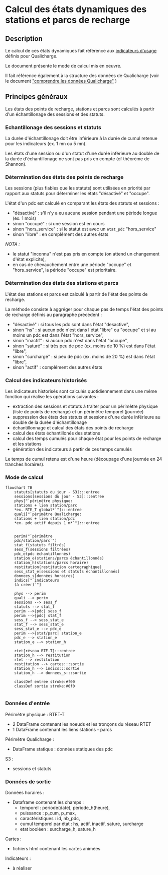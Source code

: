 # Calcul des états dynamiques des stations et parcs de recharge

## Description

Le calcul de ces états dynamiques fait référence aux [indicateurs d'usage](https://github.com/loco-philippe/IRVE/blob/main/sources/status%20et%20sessions/indicateurs_usage.md) définis pour Qualicharge.

Le document présente le mode de calcul mis en oeuvre.

Il fait référence également à la structure des données de Qualicharge (voir le document ["comprendre les données Qualicharge"](https://github.com/MTES-MCT/qualicharge/blob/add-modele-documentation/docs/modele.md) )

## Principes généraux

Les états des points de recharge, stations et parcs sont calculés à partir d'un échantillonage des sessions et des statuts.

### Echantillonage des sessions et statuts

La durée d'échantillonage doit être inférieure à la durée de cumul retenue pour les indicateurs (ex. 1 mn ou 5 mn).

Les états d'une session ou d'un statut d'une durée inférieure au double de la durée d'échantillonage ne sont pas pris en compte (cf théorème de Shannon).

### Détermination des états des points de recharge

Les sessions (plus fiables que les statuts) sont utilisées en priorité par rapport aux statuts pour déterminer les états "désactivé" et "occupe".

L'état d'un pdc est calculé en comparant les états des statuts et sessions :

- "désactivé" : s'il n'y a eu aucune session pendant une période longue (ex. 1 mois)
- sinon "occupé" : si une session est en cours
- sinon "hors_service" : si le statut est avec un `etat_pdc` "hors_service"
- sinon "libre" : en complément des autres états

*NOTA :*

- le statut "inconnu" n'est pas pris en compte (on attend un changement d'état explicite),
- en cas de chevauchement entre une période "occupe" et "hors_service", la période "occupe" est prioritaire.

### Détermination des états des stations et parcs

L'état des stations et parcs est calculé à partir de l'état des points de recharge.

La méthode consiste à aggréger pour chaque pas de temps l'état des points de recharge définis au paragraphe précédent :

- "désactivé" : si tous les pdc sont dans l'état "desactive",
- sinon "hs" : si aucun pdc n'est dans l'état "libre" ou "occupe" et si au moins un pdc est dans l'état "hors_service",
- sinon "inactif" : si aucun pdc n'est dans l'état "occupe",
- sinon "saturé" : si très peu de pdc (ex. moins de 10 %) est dans l'état "libre",
- sinon "surchargé" : si peu de pdc (ex. moins de 20 %) est dans l'état "libre",
- sinon "actif" : complément des autres états

### Calcul des indicateurs historisés

Les indicateurs historisés sont calculés quotidiennement dans une même fonction qui réalise les opérations suivantes :

- extraction des sessions et statuts à traiter pour un périmètre physique (liste de points de recharge) et un périmètre temporel (journée)
- suppression des états des statuts et sessions d'une durée inférieure au double de la durée d'échantillonage
- échantillonnage et calcul des états des points de recharge
- calcul des états échantillonés des stations
- calcul des temps cumulés pour chaque état pour les points de recharge et les stations
- génération des indicateurs à partir de ces temps cumulés

Le temps de cumul retenu est d'une heure (découpage d'une journée en 24 tranches horaires).

### Mode de calcul

```mermaid
flowchart TB
    statuts[statuts du jour - S3]:::entree
    sessions[sessions du jour - S3]:::entree
    phys["`périmètre physique: 
    stations + lien station/parc
    *ex. RTE_T global*`"]:::entree
    quali["`périmètre Qualicharge:
    stations + lien station/pdc
    *ex. pdc actif depuis 1 m*`"]:::entree
    
    
    perim("`périmètre
    pdc/station/parc`")
    stat_f(statuts filtrés)
    sess_f(sessions filtrées)
    pdc_e(pdc échantillonnés)
    station_e(stations/parcs échantillonnés)
    station_h(stations/parcs horaire)
    restitution(restitution cartographique)
    sess_stat_e[sessions et statuts échantillonnés]
    donnees_s[données horaires]
    indics["`indicateurs 
    (à créer)`"]

    phys --> perim
    quali --> perim
    sessions --> sess_f
    statuts --> stat_f
    perim -->|pdc| sess_f
    perim -->|pdc| stat_f
    sess_f --> sess_stat_e
    stat_f --> sess_stat_e
    sess_stat_e --> pdc_e
    perim -->|stat/parc| station_e
    pdc_e --> station_e
    station_e --> station_h
    
    rtet[réseau RTE-T]:::entree
    station_h --> restitution
    rtet --> restitution
    restitution --> cartes:::sortie
    station_h --> indics:::sortie
    station_h --> donnees_s:::sortie

    classDef entree stroke:#f00
    classDef sortie stroke:#0f0
    
```

### Données d'entrée

Périmètre physique : RTET-T

- 2 DataFrame contenant les noeuds et les tronçons du réseau RTET
- 1 DataFrame contenant les liens stations - parcs

Périmètre Qualicharge :

- DataFrame statique : données statiques des pdc

S3 :

- sessions et statuts

### Données de sortie

Données horaires :

- Dataframe contenant les champs :
  - temporel : periode(date), periode_h(heure),
  - puissance : p_cum, p_max,
  - caractéristiques : id, nb_pdc,
  - cumul temporel par état : hs, actif, inactif, sature, surcharge
  - etat booléen : surcharge_h, sature_h

Cartes :

- fichiers html contenant les cartes animées

Indicateurs :

- à réaliser
